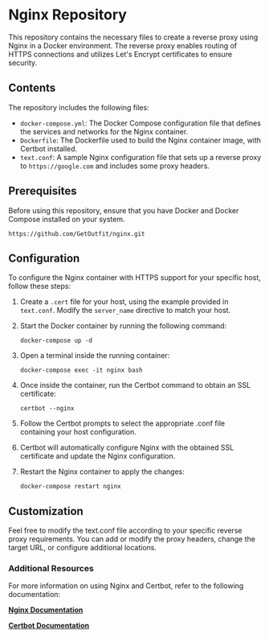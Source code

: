 # Nginx Repository

This repository contains the necessary files to create a reverse proxy using Nginx in a Docker environment. The reverse proxy enables routing of HTTPS connections and utilizes Let's Encrypt certificates to ensure security.

## Contents

The repository includes the following files:

- `docker-compose.yml`: The Docker Compose configuration file that defines the services and networks for the Nginx container.
- `Dockerfile`: The Dockerfile used to build the Nginx container image, with Certbot installed.
- `text.conf`: A sample Nginx configuration file that sets up a reverse proxy to `https://google.com` and includes some proxy headers.

## Prerequisites

Before using this repository, ensure that you have Docker and Docker Compose installed on your system.

`https://github.com/GetOutfit/nginx.git`

## Configuration

To configure the Nginx container with HTTPS support for your specific host, follow these steps:

1. Create a `.cert` file for your host, using the example provided in `text.conf`. Modify the `server_name` directive to match your host.

2. Start the Docker container by running the following command:

   ```shell
   docker-compose up -d
   ```
3. Open a terminal inside the running container:
   ```shell
   docker-compose exec -it nginx bash
   ```
4. Once inside the container, run the Certbot command to obtain an SSL certificate:
   ```shell
   certbot --nginx
   ```
5. Follow the Certbot prompts to select the appropriate .conf file containing your host configuration.

6. Certbot will automatically configure Nginx with the obtained SSL certificate and update the Nginx configuration.

7. Restart the Nginx container to apply the changes:
   ```shell
   docker-compose restart nginx
   ```
## Customization
Feel free to modify the text.conf file according to your specific reverse proxy requirements. You can add or modify the proxy headers, change the target URL, or configure additional locations.

### Additional Resources
For more information on using Nginx and Certbot, refer to the following documentation:

**[Nginx Documentation](https://nginx.org/en/docs/)**

**[Certbot Documentation](https://eff-certbot.readthedocs.io/en/stable/)**
